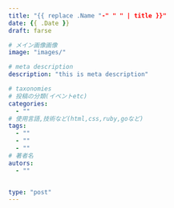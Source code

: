 ```yaml
---
title: "{{ replace .Name "-" " " | title }}"
date: {{ .Date }}
draft: farse

# メイン画像画像
image: "images/"

# meta description
description: "this is meta description"

# taxonomies
# 投稿の分類(イベントetc)
categories:
  - ""
# 使用言語,技術など(html,css,ruby,goなど)
tags:
  - ""
  - ""
  - ""
# 著者名
autors:
  - ""


type: "post"
---
```

